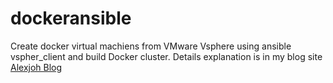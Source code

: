 # dockeransible
Create docker virtual machiens from VMware Vsphere using ansible vspher_client and build Docker cluster. Details explanation is in my blog site [Alexjoh Blog](https://alexjoh.blogspot.ca)

